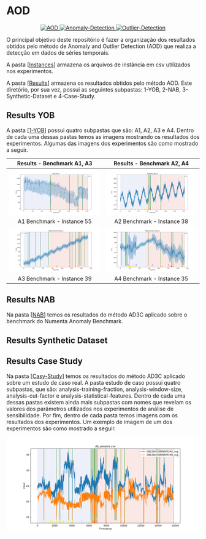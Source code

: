 # AOD

<p align="center">
  <a href="#">
    <img src="https://img.shields.io/badge/AOD-brightgreen.svg" alt="AOD">
  </a>
  <a href="#">
    <img src="https://img.shields.io/badge/Anomaly-Detection-blue.svg" alt="Anomaly-Detection">
  </a>
  <a href="#">
    <img src="https://img.shields.io/badge/Outlier-Detection-orange.svg" alt="Outlier-Detection">
  </a>
</p>

O principal objetivo deste repositório é fazer a organização dos resultados obtidos pelo método de Anomaly and Outlier Detection (AOD) que realiza a detecção em dados de séries temporais. 

A pasta [[Instances](./Instances/)] armazena os arquivos de instância em csv utilizados nos experimentos. 

A pasta [[Results](./Results/)] armazena os resultados obtidos pelo método AOD. Este diretório, por sua vez, possui as seguintes subpastas: 1-YOB, 2-NAB, 3-Synthetic-Dataset e 4-Case-Study. 

## Results YOB

A pasta [[1-YOB](./Results/1-YOB)] possui quatro subpastas que são: A1, A2, A3 e A4. Dentro de cada uma dessas pastas temos as imagens mostrando os resultados dos experimentos. Algumas das imagens dos experimentos são como mostrado a seguir. 

| Results - Benchmark A1, A3                             | Results - Benchmark A2, A4                             |
|:------------------------------------------------------:|:------------------------------------------------------:|
| ![](./Results/1-YOB/A1/plot-real_55.csv.svg)           | ![](./Results/1-YOB/A2/plot-synthetic_38.csv.svg)      |
| A1 Benchmark - Instance 55                             | A2 Benchmark - Instance 38                             |
| ![](./Results/1-YOB/A3/plot-A3Benchmark-TS39.csv.svg)  | ![](./Results/1-YOB/A4/plot-A4Benchmark-TS35.csv.svg)  |
| A3 Benchmark - Instance 39                             | A4 Benchmark - Instance 35                             |

## Results NAB

Na pasta [[NAB](./NAB/)] temos os resultados do método AD3C aplicado sobre o benchmark do Numenta Anomaly Benchmark.

## Results Synthetic Dataset


## Results Case Study

Na pasta [[Casy-Study](./Casy-Study/)] temos os resultados do método AD3C aplicado sobre um estudo de caso real. A pasta estudo de caso possui quatro subpastas, que são: analysis-training-fraction, analysis-window-size, analysis-cut-factor e analysis-statistical-features. Dentro de cada uma dessas pastas existem ainda mais subpastas com nomes que revelam os valores dos parâmetros utilizados nos experimentos de análise de sensibilidade. Por fim, dentro de cada pasta temos imagens com os resultados dos experimentos. Um exemplo de imagem de um dos experimentos são como mostrado a seguir. 

![](./Case-Study/analysis-fraction-train/outliers_nonstationary_0.1sens_0.1margin_60wsize_0.4fractiontrain/plot-result.svg)
